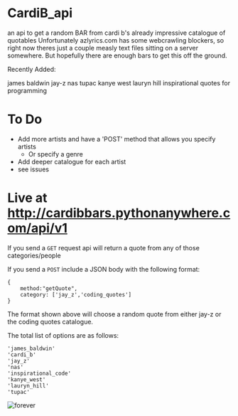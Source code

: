 # CardiB_api
an api to get a random BAR from cardi b's already impressive catalogue of quotables
Unfortunately azlyrics.com has some webcrawling blockers, so right now theres just a couple measly text files sitting on a server somewhere. But hopefully there are enough bars to get this off the ground.

Recently Added:

james baldwin
jay-z
nas
tupac
kanye west
lauryn hill
inspirational quotes for programming


# To Do
- Add more artists and have a 'POST' method that allows you specify artists
    - Or specify a genre
- Add deeper catalogue for each artist
- see issues

# Live at http://cardibbars.pythonanywhere.com/api/v1

If you send a `GET` request api will return a quote from any of those categories/people

If you send a `POST` include a JSON body with the following format:

```
{
    method:"getQuote",
    category: ['jay_z','coding_quotes']
}
```

The format shown above will choose a random quote from either jay-z or the coding quotes catalogue.

The total list of options are as follows:

```
'james_baldwin'
'cardi_b'
'jay_z'
'nas'
'inspirational_code'
'kanye_west'
'lauryn_hill'
'tupac'
```

![forever](https://media.giphy.com/media/xjpTMrRIkYTqU/giphy.gif)
